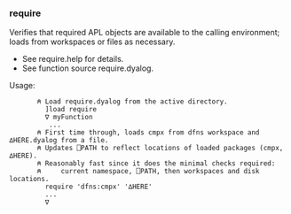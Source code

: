 ### require
Verifies that required APL objects are available to the calling environment; loads from workspaces or 
files as necessary.
* See require.help for details.
* See function source require.dyalog.

Usage:
````dyalog
       ⍝ Load require.dyalog from the active directory. 
         ]load require  
         ∇ myFunction 
          ... 
       ⍝ First time through, loads cmpx from dfns workspace and ∆HERE.dyalog from a file. 
       ⍝ Updates ⎕PATH to reflect locations of loaded packages (cmpx, ∆HERE).
       ⍝ Reasonably fast since it does the minimal checks required: 
       ⍝     current namespace, ⎕PATH, then workspaces and disk locations. 
         require 'dfns:cmpx' '∆HERE'  
         ... 
         ∇
````
